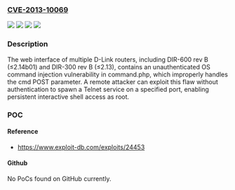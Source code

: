 ### [CVE-2013-10069](https://cve.mitre.org/cgi-bin/cvename.cgi?name=CVE-2013-10069)
![](https://img.shields.io/static/v1?label=Product&message=DIR-300%20rev%20B&color=blue)
![](https://img.shields.io/static/v1?label=Product&message=DIR-600%20rev%20B&color=blue)
![](https://img.shields.io/static/v1?label=Version&message=*%20&color=brightgreen)
![](https://img.shields.io/static/v1?label=Vulnerability&message=CWE-78%20Improper%20Neutralization%20of%20Special%20Elements%20used%20in%20an%20OS%20Command%20('OS%20Command%20Injection')&color=brightgreen)

### Description

The web interface of multiple D-Link routers, including DIR-600 rev B (≤2.14b01) and DIR-300 rev B (≤2.13), contains an unauthenticated OS command injection vulnerability in command.php, which improperly handles the cmd POST parameter. A remote attacker can exploit this flaw without authentication to spawn a Telnet service on a specified port, enabling persistent interactive shell access as root.

### POC

#### Reference
- https://www.exploit-db.com/exploits/24453

#### Github
No PoCs found on GitHub currently.

